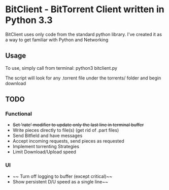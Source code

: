 # BitClient - BitTorrent Client written in Python 3.3

BitClient uses only code from the standard python library. I've created it as a way to get familiar with Python and Networking

## Usage
To use, simply call from terminal:
    python3 bitclient.py

The script will look for any .torrent file under the torrents/ folder and begin download

## TODO
### Functional
* ~~Set 'rate' modifier to update only the last line in terminal buffer~~
* Write pieces directly to file\(s\) \(get rid of .part files\)
* Send Bitfield and have messages
* Accept incoming requests, send pieces as requested
* Implement torrenting Strategies
* Limit Download/Upload speed

### UI
* ~~ Turn off logging to buffer \(except critical\)~~
* Show persistent D/U speed as a single line~~
